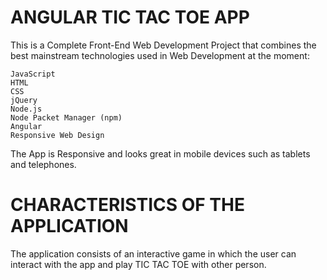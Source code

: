 # ANGULAR TIC TAC TOE APP

This is a Complete Front-End Web Development Project that combines the best mainstream technologies used in Web Development at the moment:

    JavaScript
    HTML
    CSS
    jQuery
    Node.js
    Node Packet Manager (npm)
    Angular
    Responsive Web Design

The App is Responsive and looks great in mobile devices such as tablets and telephones.

# CHARACTERISTICS OF THE APPLICATION

The application consists of an interactive game in which the user can interact with the app and play TIC TAC TOE with other person.



